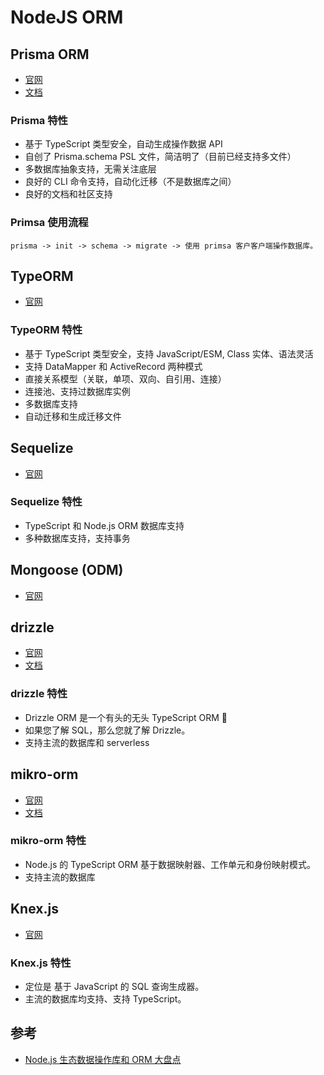 # NodeJS ORM

## Prisma ORM

- [官网](https://link.juejin.cn/?target=https%3A%2F%2Fwww.prisma.io%2F)
- [文档](https://link.juejin.cn/?target=https%3A%2F%2Fwww.prisma.io%2Fdocs%2Fgetting-started)

### Prisma 特性

- 基于 TypeScript 类型安全，自动生成操作数据 API
- 自创了 Prisma.schema PSL 文件，简洁明了（目前已经支持多文件）
- 多数据库抽象支持，无需关注底层
- 良好的 CLI 命令支持，自动化迁移（不是数据库之间）
- 良好的文档和社区支持

### Primsa 使用流程

```
prisma -> init -> schema -> migrate -> 使用 primsa 客户客户端操作数据库。
```

## TypeORM

- [官网](https://link.juejin.cn/?target=https%3A%2F%2Ftypeorm.io%2F)

### TypeORM 特性

- 基于 TypeScript 类型安全，支持 JavaScript/ESM, Class 实体、语法灵活
- 支持 DataMapper 和 ActiveRecord 两种模式
- 直接关系模型（关联，单项、双向、自引用、连接）
- 连接池、支持过数据库实例
- 多数据库支持
- 自动迁移和生成迁移文件


## Sequelize

- [官网](https://link.juejin.cn/?target=https%3A%2F%2Fsequelize.org%2F)

### Sequelize 特性
- TypeScript 和 Node.js ORM 数据库支持
- 多种数据库支持，支持事务

## Mongoose (ODM)

- [官网](https://link.juejin.cn/?target=https%3A%2F%2Fmongoosejs.com%2F)

## drizzle

- [官网](https://link.juejin.cn/?target=https%3A%2F%2Form.drizzle.team%2F)
- [文档](https://link.juejin.cn/?target=https%3A%2F%2Form.drizzle.team%2Fdocs%2Foverview)

### drizzle 特性
- Drizzle ORM 是一个有头的无头 TypeScript ORM 🐲
- 如果您了解 SQL，那么您就了解 Drizzle。
- 支持主流的数据库和 serverless

## mikro-orm

- [官网](https://link.juejin.cn/?target=https%3A%2F%2Fmikro-orm.io%2F)
- [文档](https://link.juejin.cn/?target=https%3A%2F%2Fmikro-orm.io%2Fdocs%2Fquick-start)

### mikro-orm 特性
- Node.js 的 TypeScript ORM 基于数据映射器、工作单元和身份映射模式。
- 支持主流的数据库

## Knex.js

- [官网](https://link.juejin.cn/?target=https%3A%2F%2Fknexjs.org%2F)

### Knex.js 特性
- 定位是 基于 JavaScript 的 SQL 查询生成器。
- 主流的数据库均支持、支持 TypeScript。


## 参考

- [Node.js 生态数据操作库和 ORM 大盘点](https://blog.csdn.net/CTZL123456/article/details/139534316)